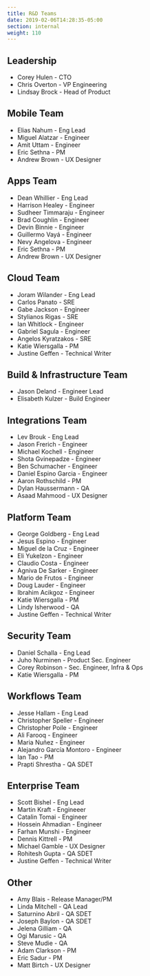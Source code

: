 ```yaml
---
title: R&D Teams
date: 2019-02-06T14:28:35-05:00
section: internal
weight: 110
---
```


## Leadership

* Corey Hulen - CTO
* Chris Overton - VP Engineering
* Lindsay Brock - Head of Product

## Mobile Team

* Elias Nahum - Eng Lead
* Miguel Alatzar - Engineer
* Amit Uttam - Engineer
* Eric Sethna - PM
* Andrew Brown - UX Designer

## Apps Team

* Dean Whillier - Eng Lead
* Harrison Healey - Engineer
* Sudheer Timmaraju - Engineer
* Brad Coughlin - Engineer
* Devin Binnie - Engineer
* Guillermo Vayá - Engineer
* Nevy Angelova - Engineer
* Eric Sethna - PM
* Andrew Brown - UX Designer

## Cloud Team

* Joram Wilander - Eng Lead
* Carlos Panato - SRE
* Gabe Jackson - Engineer
* Stylianos Rigas - SRE
* Ian Whitlock - Engineer
* Gabriel Sagula - Engineer
* Angelos Kyratzakos - SRE
* Katie Wiersgalla - PM
* Justine Geffen - Technical Writer

## Build & Infrastructure Team

* Jason Deland - Engineer Lead
* Elisabeth Kulzer - Build Engineer

## Integrations Team

* Lev Brouk - Eng Lead
* Jason Frerich - Engineer
* Michael Kochell - Engineer
* Shota Gvinepadze - Engineer
* Ben Schumacher - Engineer
* Daniel Espino Garcia - Engineer
* Aaron Rothschild - PM
* Dylan Haussermann - QA
* Asaad Mahmood - UX Designer

## Platform Team

* George Goldberg - Eng Lead
* Jesus Espino - Engineer
* Miguel de la Cruz - Engineer
* Eli Yukelzon - Engineer
* Claudio Costa - Engineer
* Agniva De Sarker - Engineer
* Mario de Frutos - Engineer
* Doug Lauder - Engineer
* Ibrahim Acikgoz - Engineer
* Katie Wiersgalla - PM
* Lindy Isherwood - QA
* Justine Geffen - Technical Writer

## Security Team

* Daniel Schalla - Eng Lead
* Juho Nurminen - Product Sec. Engineer
* Corey Robinson - Sec. Engineer, Infra & Ops
* Katie Wiersgalla - PM

## Workflows Team

* Jesse Hallam - Eng Lead
* Christopher Speller - Engineer
* Christopher Poile - Engineer
* Ali Farooq - Engineer
* Maria Nuñez - Engineer
* Alejandro García Montoro - Engineer
* Ian Tao - PM
* Prapti Shrestha - QA SDET

## Enterprise Team
* Scott Bishel - Eng Lead
* Martin Kraft - Engineeer
* Catalin Tomai - Engineer
* Hossein Ahmadian - Engineer
* Farhan Munshi - Engineer
* Dennis Kittrell - PM 
* Michael Gamble - UX Designer
* Rohitesh Gupta - QA SDET
* Justine Geffen - Technical Writer

## Other

* Amy Blais - Release Manager/PM
* Linda Mitchell - QA Lead
* Saturnino Abril - QA SDET
* Joseph Baylon - QA SDET
* Jelena Gilliam - QA
* Ogi Marusic - QA
* Steve Mudie - QA
* Adam Clarkson - PM
* Eric Sadur - PM
* Matt Birtch - UX Designer
